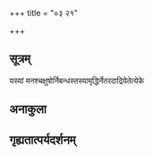 +++
title = "०३ २१"

+++
## सूत्रम्
यस्यां मनश्चक्षुषोर्निबन्धस्तस्यामृद्धिर्नेतरदाद्रियेतेत्येके
## अनाकुला

## गृह्यतात्पर्यदर्शनम्




